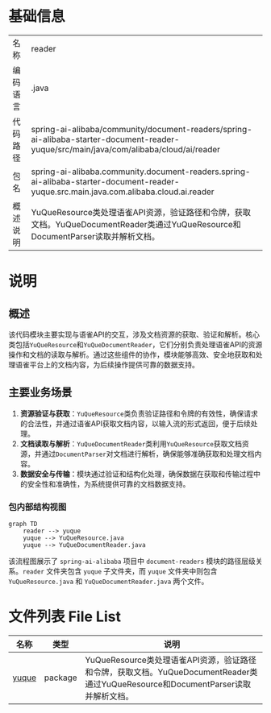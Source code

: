 # 基础信息

|      |      |
|------|------|
| 名称 | reader |
| 编码语言 | .java |
| 代码路径 | spring-ai-alibaba/community/document-readers/spring-ai-alibaba-starter-document-reader-yuque/src/main/java/com/alibaba/cloud/ai/reader |
| 包名 | spring-ai-alibaba.community.document-readers.spring-ai-alibaba-starter-document-reader-yuque.src.main.java.com.alibaba.cloud.ai.reader |
| 概述说明 | YuQueResource类处理语雀API资源，验证路径和令牌，获取文档。YuQueDocumentReader类通过YuQueResource和DocumentParser读取并解析文档。 |

# 说明

## 概述
该代码模块主要实现与语雀API的交互，涉及文档资源的获取、验证和解析。核心类包括`YuQueResource`和`YuQueDocumentReader`，它们分别负责处理语雀API的资源操作和文档的读取与解析。通过这些组件的协作，模块能够高效、安全地获取和处理语雀平台上的文档内容，为后续操作提供可靠的数据支持。

## 主要业务场景
1. **资源验证与获取**：`YuQueResource`类负责验证路径和令牌的有效性，确保请求的合法性，并通过语雀API获取文档内容，以输入流的形式返回，便于后续处理。
2. **文档读取与解析**：`YuQueDocumentReader`类利用`YuQueResource`获取文档资源，并通过`DocumentParser`对文档进行解析，确保能够准确获取和处理文档内容。
3. **数据安全与传输**：模块通过验证和结构化处理，确保数据在获取和传输过程中的安全性和准确性，为系统提供可靠的文档数据支持。


### 包内部结构视图

```mermaid
graph TD
    reader --> yuque
    yuque --> YuQueResource.java
    yuque --> YuQueDocumentReader.java
```

该流程图展示了 `spring-ai-alibaba` 项目中 `document-readers` 模块的路径层级关系。`reader` 文件夹包含 `yuque` 子文件夹，而 `yuque` 文件夹中则包含 `YuQueResource.java` 和 `YuQueDocumentReader.java` 两个文件。

# 文件列表 File List

| 名称   | 类型  | 说明 |
|-------|------|-------------|
| [yuque](yuque/_module.md) | package | YuQueResource类处理语雀API资源，验证路径和令牌，获取文档。YuQueDocumentReader类通过YuQueResource和DocumentParser读取并解析文档。 |


